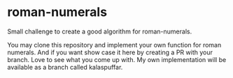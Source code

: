 # roman-numerals
Small challenge to create a good algorithm for roman-numerals.

You may clone this repository and implement your own function for roman numerals. And if you want show case it here by 
creating a PR with your branch. Love to see what you come up with. My own implementation will be available as a branch 
called kalaspuffar.